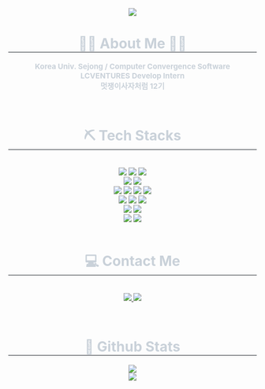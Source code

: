<div align="center">
    <img
        src="https://capsule-render.vercel.app/api?type=waving&color=auto&height=120&text=Hyeongseok%20Kim&animation=fadeIn&fontColor=07245f&fontSize=40" />
</div>
<div align="center">
    <h1 style="border-bottom: 1px solid #21262d; color: #c9d1d9;">👩‍💻 About Me 👩‍💻 </h2>
    <div style="font-weight: 700; font-size: 15px; text-align: center; color: #c9d1d9;">
        <p>Korea Univ. Sejong / Computer Convergence Software<br>
        LCVENTURES Develop Intern<br>
        멋쟁이사자처럼 12기</p>
    </div>
</div>

<br>

<div align="center">
    <h1 style="border-bottom: 1px solid #21262d; color: #c9d1d9;"> ⛏ Tech Stacks </h2> <br>
    <div style="margin: 0 auto; text-align: center;" align="center"> <img
            src="https://img.shields.io/badge/HTML5-E34F26?style=flat-square&logo=HTML5&logoColor=white">
        <img src="https://img.shields.io/badge/CSS3-1572B6?style=flat-square&logo=CSS3&logoColor=white">
        <img src="https://img.shields.io/badge/Javascript-F7DF1E?style=flat-square&logo=Javascript&logoColor=white"><br>
        <img src="https://img.shields.io/badge/React-61DAFB?style=flat-square&logo=React&logoColor=white">
        <img src="https://img.shields.io/badge/Netlify-00C7B7?style=flat-square&logo=Netlify&logoColor=white">
        <br /><img src="https://img.shields.io/badge/Node.js-339933?style=flat-square&logo=Node.js&logoColor=white">
        <img src="https://img.shields.io/badge/Express-000000?style=flat-square&logo=Express.js&logoColor=white">
        <img src="https://img.shields.io/badge/Java-007396?style=flat-square&logo=Java&logoColor=white">
        <img src="https://img.shields.io/badge/Spring Boot-6DB33F?style=flat-square&logo=Spring Boot&logoColor=white"><br>
        <img src="https://img.shields.io/badge/MySQL-4479A1?style=flat-square&logo=MySQL&logoColor=white">
        <img src="https://img.shields.io/badge/MongoDB-47A248?style=flat-square&logo=MongoDB&logoColor=white">
        <img src="https://img.shields.io/badge/MariaDB-003545?style=flat-square&logo=MariaDB&logoColor=white"><br>
        <img src="https://img.shields.io/badge/Git-F05032?style=flat-square&logo=Git&logoColor=white">
        <img src="https://img.shields.io/badge/Github-181717?style=flat-square&logo=Github&logoColor=white">
        <br /><img
            src="https://img.shields.io/badge/Amazon AWS-232F3E?style=flat-square&logo=Amazon AWS EC2&logoColor=white">
        <img src="https://img.shields.io/badge/Docker-2496ED?style=flat-square&logo=Docker&logoColor=white">
    </div>
</div>

<br>

<div align="center">
    <h1 style="border-bottom: 1px solid #21262d; color: #c9d1d9;"> 💻 Contact Me </h2> <br>
    <div align="center"> <a href=https://velog.io/@king33/posts> <img
                src="https://img.shields.io/badge/Velog-20C997?style=flat-square&logo=Velog&logoColor=white&link=https://velog.io/@king33/posts">
        </a>
        <a href=mailto:3gogumi@gmail,com> <img
                src="https://img.shields.io/badge/Gmail-EA4335?style=flat-square&logo=Gmail&logoColor=white&link=mailto:3gogumi@gmail,com">
        </a>
    </div> <br>
    <div align="center"> </div>
</div>

<br>

<div align="center">
    <h1 style="border-bottom: 1px solid #21262d; color: #c9d1d9;"> 🏅 Github Stats </h2>
    <div align="center">
        <img
            src="https://github-readme-stats.vercel.app/api/top-langs/?username=Gogumi33&theme=tokyonight" /><br>
        <img
            src="https://github-readme-stats.vercel.app/api?username=Gogumi33&theme=cobalt" />
    </div>
</div>
